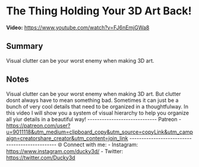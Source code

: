 # The Thing Holding Your 3D Art Back!

**Video:** https://www.youtube.com/watch?v=FJ6nEmjGWa8

## Summary
Visual clutter can be your worst enemy when making 3D art.

## Notes
Visual clutter can be your worst enemy when making 3D art. But clutter dosnt always have to mean something bad. Sometimes it can just be a bunch of very cool details that need to be organized in a thoughtfulway. In this video I will show you a system of visual hierarchy to help you organize all yiur details in a beautiful way! ----------------------------- Patreon - https://patreon.com/user?u=9011118&utm_medium=clipboard_copy&utm_source=copyLink&utm_campaign=creatorshare_creator&utm_content=join_link ----------------------------------------------- 🌐 Connect with me: - Instagram: https://www.instagram.com/ducky3d/ - Twitter: https://twitter.com/Ducky3d
